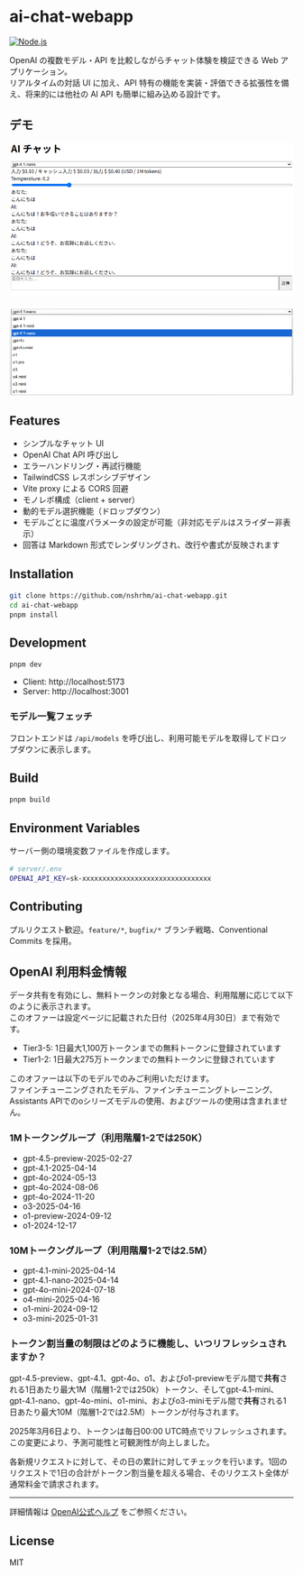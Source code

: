 # ai-chat-webapp

[![Node.js](https://img.shields.io/badge/node-%3E=_18-brightgreen.svg)](https://nodejs.org/)

OpenAI の複数モデル・API を比較しながらチャット体験を検証できる Web アプリケーション。  
リアルタイムの対話 UI に加え、API 特有の機能を実装・評価できる拡張性を備え、将来的には他社の AI API も簡単に組み込める設計です。

## デモ

![利用例](docs/fig01.png)

![モデル選択画面](docs/fig02.png)

## Features

- シンプルなチャット UI  
- OpenAI Chat API 呼び出し  
- エラーハンドリング・再試行機能  
- TailwindCSS レスポンシブデザイン  
- Vite proxy による CORS 回避  
- モノレポ構成（client + server）
- 動的モデル選択機能（ドロップダウン）  
- モデルごとに温度パラメータの設定が可能（非対応モデルはスライダー非表示）  
- 回答は Markdown 形式でレンダリングされ、改行や書式が反映されます

## Installation

```bash
git clone https://github.com/nshrhm/ai-chat-webapp.git
cd ai-chat-webapp
pnpm install
```

## Development

```bash
pnpm dev
```

- Client: http://localhost:5173  
- Server: http://localhost:3001  

### モデル一覧フェッチ
フロントエンドは `/api/models` を呼び出し、利用可能モデルを取得してドロップダウンに表示します。

## Build

```bash
pnpm build
```

## Environment Variables

サーバー側の環境変数ファイルを作成します。

```bash
# server/.env
OPENAI_API_KEY=sk-xxxxxxxxxxxxxxxxxxxxxxxxxxxxxxxx
```

## Contributing

プルリクエスト歓迎。`feature/*`, `bugfix/*` ブランチ戦略、Conventional Commits を採用。

## OpenAI 利用料金情報

データ共有を有効にし、無料トークンの対象となる場合、利用階層に応じて以下のように表示されます。  
このオファーは設定ページに記載された日付（2025年4月30日）まで有効です。

- Tier3-5: 1日最大1,100万トークンまでの無料トークンに登録されています  
- Tier1-2: 1日最大275万トークンまでの無料トークンに登録されています  

このオファーは以下のモデルでのみご利用いただけます。  
ファインチューニングされたモデル、ファインチューニングトレーニング、Assistants APIでのoシリーズモデルの使用、およびツールの使用は含まれません。

### 1Mトークングループ（利用階層1-2では250K）

- gpt-4.5-preview-2025-02-27  
- gpt-4.1-2025-04-14  
- gpt-4o-2024-05-13  
- gpt-4o-2024-08-06  
- gpt-4o-2024-11-20  
- o3-2025-04-16  
- o1-preview-2024-09-12  
- o1-2024-12-17  

### 10Mトークングループ（利用階層1-2では2.5M）

- gpt-4.1-mini-2025-04-14  
- gpt-4.1-nano-2025-04-14  
- gpt-4o-mini-2024-07-18  
- o4-mini-2025-04-16  
- o1-mini-2024-09-12  
- o3-mini-2025-01-31  

### トークン割当量の制限はどのように機能し、いつリフレッシュされますか？

gpt-4.5-preview、gpt-4.1、gpt-4o、o1、およびo1-previewモデル間で**共有**される1日あたり最大1M（階層1-2では250k）トークン、そしてgpt-4.1-mini、gpt-4.1-nano、gpt-4o-mini、o1-mini、およびo3-miniモデル間で**共有**される1日あたり最大10M（階層1-2では2.5M）トークンが付与されます。

2025年3月6日より、トークンは毎日00:00 UTC時点でリフレッシュされます。この変更により、予測可能性と可観測性が向上しました。

各新規リクエストに対して、その日の累計に対してチェックを行います。1回のリクエストで1日の合計がトークン割当量を超える場合、そのリクエスト全体が通常料金で請求されます。

---

詳細情報は [OpenAI公式ヘルプ](https://help.openai.com/en/articles/10306912-sharing-feedback-evals-and-api-data-with-openai) をご参照ください。

## License

MIT
